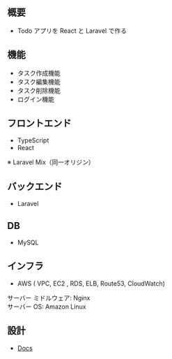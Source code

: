 ## 概要

-   Todo アプリを React と Laravel で作る

## 機能

-   タスク作成機能
-   タスク編集機能
-   タスク削除機能
-   ログイン機能

## フロントエンド

-   TypeScript
-   React

※ Laravel Mix（同一オリジン）

## バックエンド

-   Laravel

## DB

-   MySQL

## インフラ
 
-   AWS ( VPC, EC2 , RDS, ELB, Route53, CloudWatch)  

サーバー ミドルウェア: Nginx  
サーバー OS: Amazon Linux  

## 設計

-   [Docs](https://github.com/ryosuke1256/Todo-react-laravel/tree/develop/docs)

